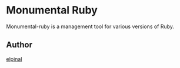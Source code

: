 # Monumental Ruby

Monumental-ruby is a management tool for various versions of Ruby.

## Author

[elpinal](https://github.com/elpinal)
